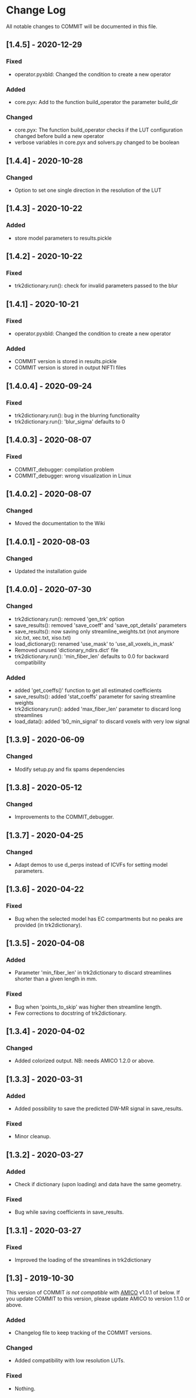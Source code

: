 
# Change Log
All notable changes to COMMIT will be documented in this file.

## [1.4.5] - 2020-12-29

### Fixed
- operator.pyxbld: Changed the condition to create a new operator

### Added
- core.pyx: Add to the function build_operator the parameter build_dir

### Changed
- core.pyx: The function build_operator checks if the LUT configuration 
            changed before build a new operator
- verbose variables in core.pyx and solvers.py changed to be boolean            

## [1.4.4] - 2020-10-28
 
### Changed
- Option to set one single direction in the resolution of the LUT

## [1.4.3] - 2020-10-22

### Added
- store model parameters to results.pickle

## [1.4.2] - 2020-10-22

### Fixed
- trk2dictionary.run(): check for invalid parameters passed to the blur

## [1.4.1] - 2020-10-21

### Fixed
- operator.pyxbld: Changed the condition to create a new operator

### Added
- COMMIT version is stored in results.pickle
- COMMIT version is stored in output NIFTI files

## [1.4.0.4] - 2020-09-24

### Fixed
- trk2dictionary.run(): bug in the blurring functionality
- trk2dictionary.run(): 'blur_sigma' defaults to 0

## [1.4.0.3] - 2020-08-07

### Fixed
- COMMIT_debugger: compilation problem
- COMMIT_debugger: wrong visualization in Linux

## [1.4.0.2] - 2020-08-07

### Changed
- Moved the documentation to the Wiki

## [1.4.0.1] - 2020-08-03

### Changed
- Updated the installation guide

## [1.4.0.0] - 2020-07-30

### Changed
- trk2dictionary.run(): removed 'gen_trk' option
- save_results(): removed 'save_coeff' and 'save_opt_details' parameters
- save_results(): now saving only streamline_weights.txt (not anymore xic.txt, xec.txt, xiso.txt)
- load_dictionary(): renamed 'use_mask' to 'use_all_voxels_in_mask'
- Removed unused 'dictionary_ndirs.dict' file
- trk2dictionary.run(): 'min_fiber_len' defaults to 0.0 for backward compatibility

### Added
- added 'get_coeffs()' function to get all estimated coefficients
- save_results(): added 'stat_coeffs' parameter for saving streamline weights
- trk2dictionary.run(): added 'max_fiber_len' parameter to discard long streamlines
- load_data(): added 'b0_min_signal' to discard voxels with very low signal

## [1.3.9] - 2020-06-09

### Changed
- Modify setup.py and fix spams dependencies

## [1.3.8] - 2020-05-12

### Changed
- Improvements to the COMMIT_debugger.

## [1.3.7] - 2020-04-25

### Changed
- Adapt demos to use d_perps instead of ICVFs for setting model parameters.

## [1.3.6] - 2020-04-22

### Fixed
- Bug when the selected model has EC compartments but no peaks are provided (in trk2dictionary).

## [1.3.5] - 2020-04-08

### Added
- Parameter 'min_fiber_len' in trk2dictionary to discard streamlines shorter than a given length in mm.

### Fixed
- Bug when 'points_to_skip' was higher then streamline length.
- Few corrections to docstring of trk2dictionary.

## [1.3.4] - 2020-04-02

### Changed
- Added colorized output. NB: needs AMICO 1.2.0 or above.

## [1.3.3] - 2020-03-31

### Added
- Added possibility to save the predicted DW-MR signal in save_results.
 
### Fixed
- Minor cleanup.


## [1.3.2] - 2020-03-27

### Added
- Check if dictionary (upon loading) and data have the same geometry.
 
### Fixed
- Bug while saving coefficients in save_results.


## [1.3.1] - 2020-03-27

### Fixed
- Improved the loading of the streamlines in trk2dictionary


## [1.3] - 2019-10-30

This version of COMMIT *is not compatible* with [AMICO](https://github.com/daducci/AMICO) v1.0.1 of below. If you update COMMIT to this version, please update AMICO to version 1.1.0 or above.
 
### Added
- Changelog file to keep tracking of the COMMIT versions.
 
### Changed
- Added compatibility with low resolution LUTs.
 
### Fixed
- Nothing.
